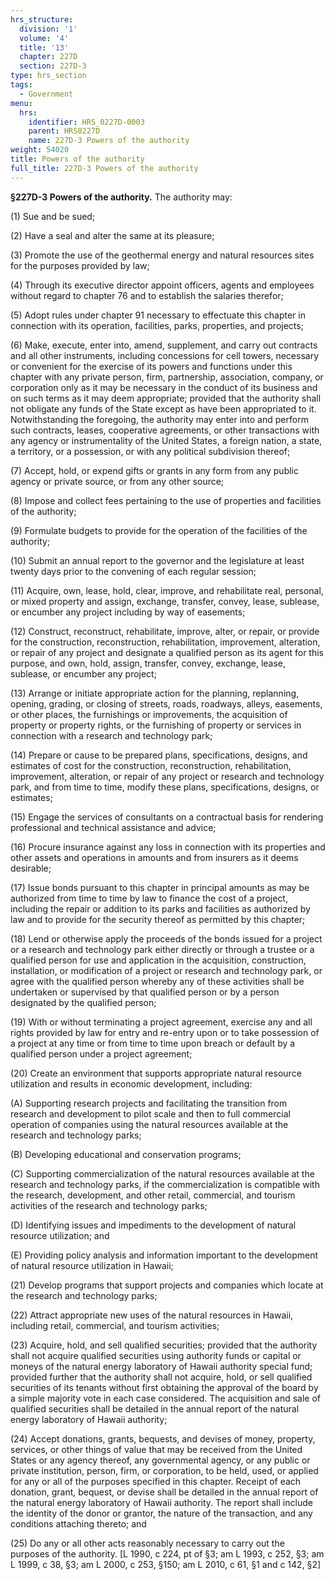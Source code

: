 ```yaml
---
hrs_structure:
  division: '1'
  volume: '4'
  title: '13'
  chapter: 227D
  section: 227D-3
type: hrs_section
tags:
  - Government
menu:
  hrs:
    identifier: HRS_0227D-0003
    parent: HRS0227D
    name: 227D-3 Powers of the authority
weight: 54020
title: Powers of the authority
full_title: 227D-3 Powers of the authority
---
```

**§227D-3 Powers of the authority.** The authority may:

(1) Sue and be sued;

(2) Have a seal and alter the same at its pleasure;

(3) Promote the use of the geothermal energy and natural resources sites for the purposes provided by law;

(4) Through its executive director appoint officers, agents and employees without regard to chapter 76 and to establish the salaries therefor;

(5) Adopt rules under chapter 91 necessary to effectuate this chapter in connection with its operation, facilities, parks, properties, and projects;

(6) Make, execute, enter into, amend, supplement, and carry out contracts and all other instruments, including concessions for cell towers, necessary or convenient for the exercise of its powers and functions under this chapter with any private person, firm, partnership, association, company, or corporation only as it may be necessary in the conduct of its business and on such terms as it may deem appropriate; provided that the authority shall not obligate any funds of the State except as have been appropriated to it. Notwithstanding the foregoing, the authority may enter into and perform such contracts, leases, cooperative agreements, or other transactions with any agency or instrumentality of the United States, a foreign nation, a state, a territory, or a possession, or with any political subdivision thereof;

(7) Accept, hold, or expend gifts or grants in any form from any public agency or private source, or from any other source;

(8) Impose and collect fees pertaining to the use of properties and facilities of the authority;

(9) Formulate budgets to provide for the operation of the facilities of the authority;

(10) Submit an annual report to the governor and the legislature at least twenty days prior to the convening of each regular session;

(11) Acquire, own, lease, hold, clear, improve, and rehabilitate real, personal, or mixed property and assign, exchange, transfer, convey, lease, sublease, or encumber any project including by way of easements;

(12) Construct, reconstruct, rehabilitate, improve, alter, or repair, or provide for the construction, reconstruction, rehabilitation, improvement, alteration, or repair of any project and designate a qualified person as its agent for this purpose, and own, hold, assign, transfer, convey, exchange, lease, sublease, or encumber any project;

(13) Arrange or initiate appropriate action for the planning, replanning, opening, grading, or closing of streets, roads, roadways, alleys, easements, or other places, the furnishings or improvements, the acquisition of property or property rights, or the furnishing of property or services in connection with a research and technology park;

(14) Prepare or cause to be prepared plans, specifications, designs, and estimates of cost for the construction, reconstruction, rehabilitation, improvement, alteration, or repair of any project or research and technology park, and from time to time, modify these plans, specifications, designs, or estimates;

(15) Engage the services of consultants on a contractual basis for rendering professional and technical assistance and advice;

(16) Procure insurance against any loss in connection with its properties and other assets and operations in amounts and from insurers as it deems desirable;

(17) Issue bonds pursuant to this chapter in principal amounts as may be authorized from time to time by law to finance the cost of a project, including the repair or addition to its parks and facilities as authorized by law and to provide for the security thereof as permitted by this chapter;

(18) Lend or otherwise apply the proceeds of the bonds issued for a project or a research and technology park either directly or through a trustee or a qualified person for use and application in the acquisition, construction, installation, or modification of a project or research and technology park, or agree with the qualified person whereby any of these activities shall be undertaken or supervised by that qualified person or by a person designated by the qualified person;

(19) With or without terminating a project agreement, exercise any and all rights provided by law for entry and re-entry upon or to take possession of a project at any time or from time to time upon breach or default by a qualified person under a project agreement;

(20) Create an environment that supports appropriate natural resource utilization and results in economic development, including:

(A) Supporting research projects and facilitating the transition from research and development to pilot scale and then to full commercial operation of companies using the natural resources available at the research and technology parks;

(B) Developing educational and conservation programs;

(C) Supporting commercialization of the natural resources available at the research and technology parks, if the commercialization is compatible with the research, development, and other retail, commercial, and tourism activities of the research and technology parks;

(D) Identifying issues and impediments to the development of natural resource utilization; and

(E) Providing policy analysis and information important to the development of natural resource utilization in Hawaii;

(21) Develop programs that support projects and companies which locate at the research and technology parks;

(22) Attract appropriate new uses of the natural resources in Hawaii, including retail, commercial, and tourism activities;

(23) Acquire, hold, and sell qualified securities; provided that the authority shall not acquire qualified securities using authority funds or capital or moneys of the natural energy laboratory of Hawaii authority special fund; provided further that the authority shall not acquire, hold, or sell qualified securities of its tenants without first obtaining the approval of the board by a simple majority vote in each case considered. The acquisition and sale of qualified securities shall be detailed in the annual report of the natural energy laboratory of Hawaii authority;

(24) Accept donations, grants, bequests, and devises of money, property, services, or other things of value that may be received from the United States or any agency thereof, any governmental agency, or any public or private institution, person, firm, or corporation, to be held, used, or applied for any or all of the purposes specified in this chapter. Receipt of each donation, grant, bequest, or devise shall be detailed in the annual report of the natural energy laboratory of Hawaii authority. The report shall include the identity of the donor or grantor, the nature of the transaction, and any conditions attaching thereto; and

(25) Do any or all other acts reasonably necessary to carry out the purposes of the authority. [L 1990, c 224, pt of §3; am L 1993, c 252, §3; am L 1999, c 38, §3; am L 2000, c 253, §150; am L 2010, c 61, §1 and c 142, §2]